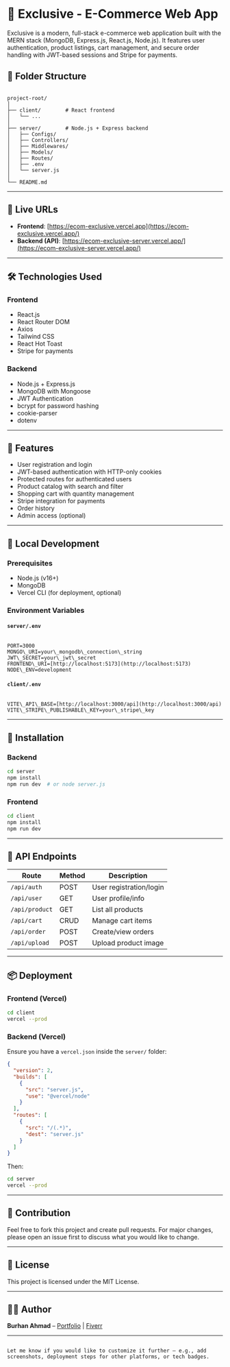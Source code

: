# 🛒 Exclusive - E-Commerce Web App

Exclusive is a modern, full-stack e-commerce web application built with the MERN stack (MongoDB, Express.js, React.js, Node.js). It features user authentication, product listings, cart management, and secure order handling with JWT-based sessions and Stripe for payments.

## 📁 Folder Structure

```

project-root/
│
├── client/        # React frontend
│   └── ...
│
├── server/        # Node.js + Express backend
│   ├── Configs/
│   ├── Controllers/
│   ├── Middlewares/
│   ├── Models/
│   ├── Routes/
│   ├── .env
│   └── server.js
│
└── README.md

```

---

## 🚀 Live URLs

- **Frontend**: [https://ecom-exclusive.vercel.app](https://ecom-exclusive.vercel.app/)
- **Backend (API)**: [https://ecom-exclusive-server.vercel.app/](https://ecom-exclusive-server.vercel.app/)

---

## 🛠️ Technologies Used

### Frontend
- React.js
- React Router DOM
- Axios
- Tailwind CSS
- React Hot Toast
- Stripe for payments

### Backend
- Node.js + Express.js
- MongoDB with Mongoose
- JWT Authentication
- bcrypt for password hashing
- cookie-parser
- dotenv

---

## 🔐 Features

- User registration and login
- JWT-based authentication with HTTP-only cookies
- Protected routes for authenticated users
- Product catalog with search and filter
- Shopping cart with quantity management
- Stripe integration for payments
- Order history
- Admin access (optional)

---

## 🧪 Local Development

### Prerequisites

- Node.js (v16+)
- MongoDB
- Vercel CLI (for deployment, optional)

### Environment Variables

#### `server/.env`
```

PORT=3000
MONGO\_URI=your\_mongodb\_connection\_string
JWT\_SECRET=your\_jwt\_secret
FRONTEND\_URI=[http://localhost:5173](http://localhost:5173)
NODE\_ENV=development

```

#### `client/.env`
```

VITE\_API\_BASE=[http://localhost:3000/api](http://localhost:3000/api)
VITE\_STRIPE\_PUBLISHABLE\_KEY=your\_stripe\_key

````

---

## 🔧 Installation

### Backend

```bash
cd server
npm install
npm run dev  # or node server.js
````

### Frontend

```bash
cd client
npm install
npm run dev
```

---

## 🧾 API Endpoints

| Route          | Method | Description             |
| -------------- | ------ | ----------------------- |
| `/api/auth`    | POST   | User registration/login |
| `/api/user`    | GET    | User profile/info       |
| `/api/product` | GET    | List all products       |
| `/api/cart`    | CRUD   | Manage cart items       |
| `/api/order`   | POST   | Create/view orders      |
| `/api/upload`  | POST   | Upload product image    |

---

## 📦 Deployment

### Frontend (Vercel)

```bash
cd client
vercel --prod
```

### Backend (Vercel)

Ensure you have a `vercel.json` inside the `server/` folder:

```json
{
  "version": 2,
  "builds": [
    {
      "src": "server.js",
      "use": "@vercel/node"
    }
  ],
  "routes": [
    {
      "src": "/(.*)",
      "dest": "server.js"
    }
  ]
}
```

Then:

```bash
cd server
vercel --prod
```

---

## 🤝 Contribution

Feel free to fork this project and create pull requests. For major changes, please open an issue first to discuss what you would like to change.

---

## 📄 License

This project is licensed under the MIT License.

---

## 👨‍💻 Author

**Burhan Ahmad** – [Portfolio](https://burhanahmad.netlify.app) | [Fiverr](https://www.fiverr.com/s/vv2xX5e)

---

```

Let me know if you would like to customize it further — e.g., add screenshots, deployment steps for other platforms, or tech badges.
```

